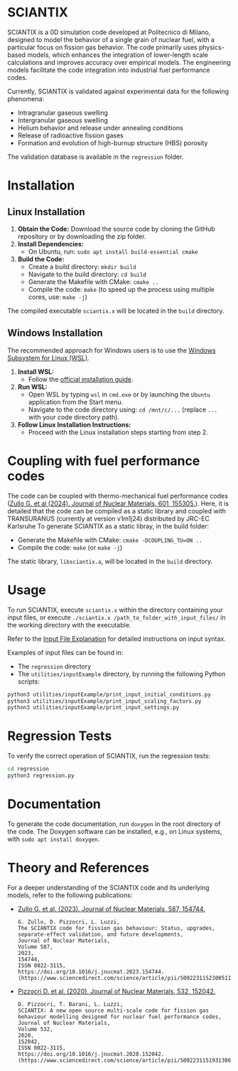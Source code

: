# SCIANTIX

SCIANTIX is a 0D simulation code developed at Politecnico di Milano, designed to model the behavior of a single grain of nuclear fuel, with a particular focus on fission gas behavior. The code primarily uses physics-based models, which enhances the integration of lower-length scale calculations and improves accuracy over empirical models. The engineering models facilitate the code integration into industrial fuel performance codes.

Currently, SCIANTIX is validated against experimental data for the following phenomena:
- Intragranular gaseous swelling
- Intergranular gaseous swelling
- Helium behavior and release under annealing conditions
- Release of radioactive fission gases
- Formation and evolution of high-burnup structure (HBS) porosity

The validation database is available in the `regression` folder.

# Installation

## Linux Installation

1. **Obtain the Code:** Download the source code by cloning the GitHub repository or by downloading the zip folder.
2. **Install Dependencies:**
   - On Ubuntu, run: `sudo apt install build-essential cmake`
3. **Build the Code:**
   - Create a build directory: `mkdir build`
   - Navigate to the build directory: `cd build`
   - Generate the Makefile with CMake: `cmake ..`
   - Compile the code: `make` (to speed up the process using multiple cores, use: `make -j`)

The compiled executable `sciantix.x` will be located in the `build` directory.

## Windows Installation

The recommended approach for Windows users is to use the [Windows Subsystem for Linux (WSL)](https://learn.microsoft.com/en-us/windows/wsl/install).

1. **Install WSL:**
   - Follow the [official installation guide](https://learn.microsoft.com/en-us/windows/wsl/install).
2. **Run WSL:**
   - Open WSL by typing `wsl` in `cmd.exe` or by launching the `Ubuntu` application from the Start menu.
   - Navigate to the code directory using: `cd /mnt/c/...` (replace `...` with your code directory path).
3. **Follow Linux Installation Instructions:**
   - Proceed with the Linux installation steps starting from step 2.

# Coupling with fuel performance codes
The code can be coupled with thermo-mechanical fuel performance codes (<a href="https://www.sciencedirect.com/science/article/pii/S0022311524004070" target="_blank">Zullo G. et al (2024). Journal of Nuclear Materials, 601, 155305.</a>). Here, it is detailed that the code can be compiled as a static library and coupled with TRANSURANUS (currently at version v1m1j24) distributed by JRC-EC Karlsruhe To generate SCIANTIX as a static libray, in the build folder:

   - Generate the Makefile with CMake: `cmake -DCOUPLING_TU=ON ..`
   - Compile the code: `make` (or `make -j`)

The static library, `libsciantix.a`, will be located in the `build` directory.

# Usage
To run SCIANTIX, execute `sciantix.x` within the directory containing your input files, or execute `./sciantix.x /path_to_folder_with_input_files/` in the working directory with the executable.

Refer to the [Input File Explanation](utilities/InputExplanation.md) for detailed instructions on input syntax.

Examples of input files can be found in:
- The `regression` directory
- The `utilities/inputExample` directory, by running the following Python scripts:

```sh
python3 utilities/inputExample/print_input_initial_conditions.py
python3 utilities/inputExample/print_input_scaling_factors.py
python3 utilities/inputExample/print_input_settings.py
```

# Regression Tests

To verify the correct operation of SCIANTIX, run the regression tests:

```sh
cd regression
python3 regression.py
```

# Documentation

To generate the code documentation, run `doxygen` in the root directory of the code. The Doxygen software can be installed, e.g., on Linux systems, with `sudo apt install doxygen`.

# Theory and References

For a deeper understanding of the SCIANTIX code and its underlying models, refer to the following publications:

- [Zullo G. et al. (2023). Journal of Nuclear Materials, 587, 154744.](https://www.sciencedirect.com/science/article/pii/S0022311523005111)

  ```
  G. Zullo, D. Pizzocri, L. Luzzi,
  The SCIANTIX code for fission gas behaviour: Status, upgrades, separate-effect validation, and future developments,
  Journal of Nuclear Materials,
  Volume 587,
  2023,
  154744,
  ISSN 0022-3115,
  https://doi.org/10.1016/j.jnucmat.2023.154744.
  (https://www.sciencedirect.com/science/article/pii/S0022311523005111)
  ```

- [Pizzocri D. et al. (2020). Journal of Nuclear Materials, 532, 152042.](https://www.sciencedirect.com/science/article/pii/S0022311519313868)

  ```
  D. Pizzocri, T. Barani, L. Luzzi,
  SCIANTIX: A new open source multi-scale code for fission gas behaviour modelling designed for nuclear fuel performance codes,
  Journal of Nuclear Materials,
  Volume 532,
  2020,
  152042,
  ISSN 0022-3115,
  https://doi.org/10.1016/j.jnucmat.2020.152042.
  (https://www.sciencedirect.com/science/article/pii/S0022311519313868)
  ```